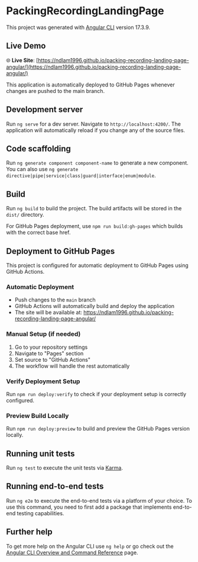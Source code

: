 # PackingRecordingLandingPage

This project was generated with [Angular CLI](https://github.com/angular/angular-cli) version 17.3.9.

## Live Demo

🌐 **Live Site**: [https://ndlam1996.github.io/packing-recording-landing-page-angular/](https://ndlam1996.github.io/packing-recording-landing-page-angular/)

This application is automatically deployed to GitHub Pages whenever changes are pushed to the main branch.

## Development server

Run `ng serve` for a dev server. Navigate to `http://localhost:4200/`. The application will automatically reload if you change any of the source files.

## Code scaffolding

Run `ng generate component component-name` to generate a new component. You can also use `ng generate directive|pipe|service|class|guard|interface|enum|module`.

## Build

Run `ng build` to build the project. The build artifacts will be stored in the `dist/` directory.

For GitHub Pages deployment, use `npm run build:gh-pages` which builds with the correct base href.

## Deployment to GitHub Pages

This project is configured for automatic deployment to GitHub Pages using GitHub Actions.

### Automatic Deployment
- Push changes to the `main` branch
- GitHub Actions will automatically build and deploy the application
- The site will be available at: https://ndlam1996.github.io/packing-recording-landing-page-angular/

### Manual Setup (if needed)
1. Go to your repository settings
2. Navigate to "Pages" section
3. Set source to "GitHub Actions"
4. The workflow will handle the rest automatically

### Verify Deployment Setup
Run `npm run deploy:verify` to check if your deployment setup is correctly configured.

### Preview Build Locally
Run `npm run deploy:preview` to build and preview the GitHub Pages version locally.

## Running unit tests

Run `ng test` to execute the unit tests via [Karma](https://karma-runner.github.io).

## Running end-to-end tests

Run `ng e2e` to execute the end-to-end tests via a platform of your choice. To use this command, you need to first add a package that implements end-to-end testing capabilities.

## Further help

To get more help on the Angular CLI use `ng help` or go check out the [Angular CLI Overview and Command Reference](https://angular.io/cli) page.
